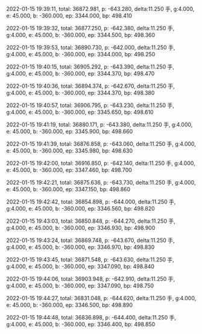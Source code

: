 2022-01-15 19:39:11, total: 36872.981, p: -643.280, delta:11.250 手, g:4.000, e: 45.000, b: -360.000, ep: 3344.000, bp: 498.410

2022-01-15 19:39:32, total: 36877.250, p: -642.380, delta:11.250 手, g:4.000, e: 45.000, b: -360.000, ep: 3344.500, bp: 498.360

2022-01-15 19:39:53, total: 36890.730, p: -642.000, delta:11.250 手, g:4.000, e: 45.000, b: -360.000, ep: 3344.000, bp: 498.250

2022-01-15 19:40:15, total: 36905.292, p: -643.390, delta:11.250 手, g:4.000, e: 45.000, b: -360.000, ep: 3344.370, bp: 498.470

2022-01-15 19:40:36, total: 36894.374, p: -642.670, delta:11.250 手, g:4.000, e: 45.000, b: -360.000, ep: 3344.370, bp: 498.380

2022-01-15 19:40:57, total: 36906.795, p: -643.230, delta:11.250 手, g:4.000, e: 45.000, b: -360.000, ep: 3345.650, bp: 498.610

2022-01-15 19:41:19, total: 36880.171, p: -643.380, delta:11.250 手, g:4.000, e: 45.000, b: -360.000, ep: 3345.900, bp: 498.660

2022-01-15 19:41:39, total: 36876.858, p: -643.060, delta:11.250 手, g:4.000, e: 45.000, b: -360.000, ep: 3345.980, bp: 498.630

2022-01-15 19:42:00, total: 36916.850, p: -642.140, delta:11.250 手, g:4.000, e: 45.000, b: -360.000, ep: 3347.460, bp: 498.700

2022-01-15 19:42:21, total: 36875.636, p: -643.730, delta:11.250 手, g:4.000, e: 45.000, b: -360.000, ep: 3347.150, bp: 498.860

2022-01-15 19:42:42, total: 36854.898, p: -644.000, delta:11.250 手, g:4.000, e: 45.000, b: -360.000, ep: 3346.560, bp: 498.820

2022-01-15 19:43:03, total: 36850.848, p: -644.270, delta:11.250 手, g:4.000, e: 45.000, b: -360.000, ep: 3346.930, bp: 498.900

2022-01-15 19:43:24, total: 36869.748, p: -643.670, delta:11.250 手, g:4.000, e: 45.000, b: -360.000, ep: 3346.970, bp: 498.830

2022-01-15 19:43:45, total: 36871.548, p: -643.630, delta:11.250 手, g:4.000, e: 45.000, b: -360.000, ep: 3347.090, bp: 498.840

2022-01-15 19:44:06, total: 36903.948, p: -642.910, delta:11.250 手, g:4.000, e: 45.000, b: -360.000, ep: 3347.090, bp: 498.750

2022-01-15 19:44:27, total: 36831.048, p: -644.620, delta:11.250 手, g:4.000, e: 45.000, b: -360.000, ep: 3346.500, bp: 498.890

2022-01-15 19:44:48, total: 36836.898, p: -644.400, delta:11.250 手, g:4.000, e: 45.000, b: -360.000, ep: 3346.400, bp: 498.850